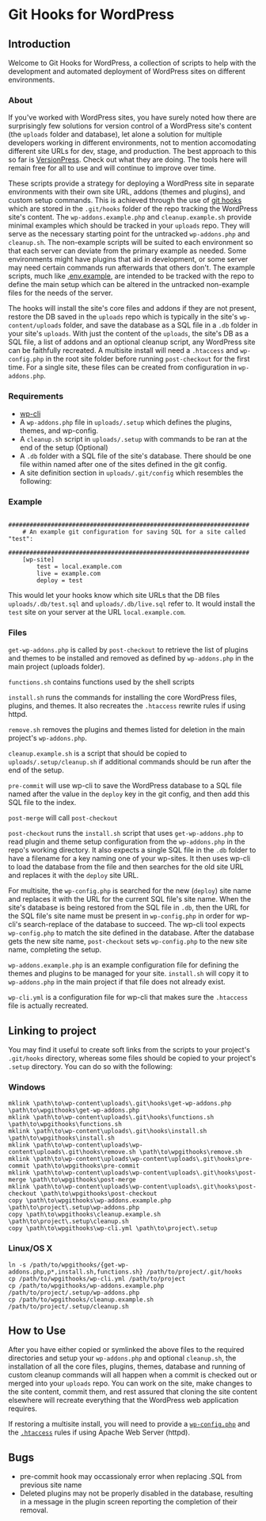 # Git Hooks for WordPress

## Introduction

Welcome to Git Hooks for WordPress, a collection of scripts to help with the development and automated deployment of WordPress sites on different environments.

### About

If you've worked with WordPress sites, you have surely noted how there are surprisingly few solutions for version control of a WordPress site's content (the `uploads` folder and database), let alone a solution for multiple developers working in different environments, not to mention accomodating different site URLs for dev, stage, and production. The best approach to this so far is [VersionPress](http://versionpress.net/). Check out what they are doing. The tools here will remain free for all to use and will continue to improve over time.

These scripts provide a strategy for deploying a WordPress site in separate environments with their own site URL, addons (themes and plugins), and custom setup commands. This
is achieved through the use of [git hooks](https://git-scm.com/book/en/v2/Customizing-Git-Git-Hooks) which are stored in the `.git/hooks` folder of the repo tracking the WordPress site's content. The `wp-addons.example.php` and `cleanup.example.sh` provide minimal examples which should be tracked in your `uploads` repo. They will serve as the necessary starting point for the  untracked `wp-addons.php` and `cleanup.sh`. The non-example scripts will be suited to each environment so that each server can deviate from the primary example as needed. Some environments might have plugins that aid in development, or some server may need certain commands run afterwards that others don't. The example scripts, much like [.env.example](https://github.com/vlucas/phpdotenv), are intended to be tracked with the repo to define the main setup which can be altered in the untracked non-example files for the needs of the server.


The hooks will install the site's core files and addons if they are not present, restore the DB saved in the `uploads` repo which is typically in the site's `wp-content/uploads` folder, and save the database as a SQL file in a `.db` folder in your site's `uploads`. With just the content of the `uploads`, the site's DB as a SQL file, a list of addons and an optional cleanup script, any WordPress site can be faithfully recreated. A multisite install will need a `.htaccess` and `wp-config.php` in the root site folder before running `post-checkout` for the first time. For a single site, these files can be created from configuration in `wp-addons.php`.

### Requirements

* [wp-cli](http://wp-cli.org/)
* A `wp-addons.php` file in `uploads/.setup` which defines the plugins, themes, and wp-config.
* A `cleanup.sh` script in `uploads/.setup` with commands to be ran at the end of the setup (Optional)
* A `.db` folder with a SQL file of the site's database. There should be one file within named after one of the sites defined in the git config.
* A site definition section in `uploads/.git/config` which resembles the following:

### Example
		####################################################################
		# An example git configuration for saving SQL for a site called "test":
		####################################################################
		[wp-site]
			test = local.example.com
			live = example.com
			deploy = test

This would let your hooks know which site URLs that the DB files `uploads/.db/test.sql` and `uploads/.db/live.sql` refer to. It would install the `test` site on your server at the URL `local.example.com`.
            
### Files
`get-wp-addons.php` is called by `post-checkout` to retrieve the list of plugins and themes to be installed and removed as defined by `wp-addons.php`
in the main project (uploads folder).

`functions.sh` contains functions used by the shell scripts

`install.sh` runs the commands for installing the core WordPress files, plugins, and themes. It also recreates the `.htaccess` rewrite rules if using httpd.

`remove.sh` removes the plugins and themes listed for deletion in the main project's `wp-addons.php`.

`cleanup.example.sh` is a script that should be copied to `uploads/.setup/cleanup.sh` if additional commands should be run after the end of the setup.
            
`pre-commit` will use wp-cli to save the WordPress database to a SQL file named after the value in the `deploy` key in the git config, and then add this SQL file to the index.

`post-merge` will call `post-checkout`

`post-checkout` runs the `install.sh` script that uses `get-wp-addons.php` to read plugin and theme setup configuration from the `wp-addons.php` in the repo's working directory. It also expects a single SQL file in the `.db` folder to have a filename for a key naming one of your wp-sites. It then uses wp-cli to load the database from the file and then searches for the old site URL and replaces it with the `deploy` site URL.

For multisite, the `wp-config.php` is searched for the new (`deploy`) site name and replaces it with the URL for the current SQL file's site name. When the site's database is being restored from the SQL file in `.db`, then the URL for the SQL file's site name must be present in `wp-config.php` in order for wp-cli's search-replace of the database to succeed. The wp-cli tool expects `wp-config.php` to match the site defined in the database. After the database gets the new site name, `post-checkout` sets `wp-config.php` to the new site name, completing the setup.

`wp-addons.example.php` is an example configuration file for defining the themes and plugins to be managed for your site. `install.sh` will copy it to `wp-addons.php`
in the main project if that file does not already exist.

`wp-cli.yml` is a configuration file for wp-cli that makes sure the `.htaccess` file is actually recreated.

## Linking to project
You may find it useful to create soft links from the scripts to your project's `.git/hooks` directory, whereas some files should be copied to your project's `.setup` directory. You can do so with the following:

### Windows
    mklink \path\to\wp-content\uploads\.git\hooks\get-wp-addons.php \path\to\wpgithooks\get-wp-addons.php
    mklink \path\to\wp-content\uploads\.git\hooks\functions.sh \path\to\wpgithooks\functions.sh
    mklink \path\to\wp-content\uploads\.git\hooks\install.sh \path\to\wpgithooks\install.sh
    mklink \path\to\wp-content\uploads\wp-content\uploads\.git\hooks\remove.sh \path\to\wpgithooks\remove.sh
    mklink \path\to\wp-content\uploads\wp-content\uploads\.git\hooks\pre-commit \path\to\wpgithooks\pre-commit
    mklink \path\to\wp-content\uploads\wp-content\uploads\.git\hooks\post-merge \path\to\wpgithooks\post-merge
    mklink \path\to\wp-content\uploads\wp-content\uploads\.git\hooks\post-checkout \path\to\wpgithooks\post-checkout
    copy \path\to\wpgithooks\wp-addons.example.php \path\to\project\.setup\wp-addons.php
    copy \path\to\wpgithooks\cleanup.example.sh \path\to\project\.setup\cleanup.sh
    copy \path\to\wpgithooks\wp-cli.yml \path\to\project\.setup

### Linux/OS X
    ln -s /path/to/wpgithooks/{get-wp-addons.php,p*,install.sh,functions.sh} /path/to/project/.git/hooks    
    cp /path/to/wpgithooks/wp-cli.yml /path/to/project
    cp /path/to/wpgithooks/wp-addons.example.php /path/to/project/.setup/wp-addons.php
    cp /path/to/wpgithooks/cleanup.example.sh /path/to/project/.setup/cleanup.sh

## How to Use

After you have either copied or symlinked the above files to the required directories and setup your `wp-addons.php` and optional `cleanup.sh`, the installation of all the core files, plugins, themes, database and running of custom cleanup commands will all happen when a commit is checked out or merged into your `uploads` repo. You can work on the site, make changes to the site content, commit them, and rest assured that cloning the site content elsewhere will recreate everything that the WordPress web application requires.

If restoring a multisite install, you will need to provide a [`wp-config.php`](https://codex.wordpress.org/Create_A_Network#Step_4:_Enabling_the_Network) and the [`.htaccess`](https://codex.wordpress.org/Multisite_Network_Administration#.htaccess_and_Mod_Rewrite) rules if using Apache Web Server \(httpd\).
    
## Bugs
* pre-commit hook may occassionaly error when replacing .SQL from previous site name
* Deleted plugins may not be properly disabled in the database, resulting in a message in the plugin screen reporting the completion of their removal.
